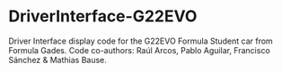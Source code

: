 # DriverInterface-G22EVO
Driver Interface display code for the G22EVO Formula Student car from Formula Gades.
Code co-authors: Raúl Arcos, Pablo Aguilar, Francisco Sánchez & Mathias Bause.
